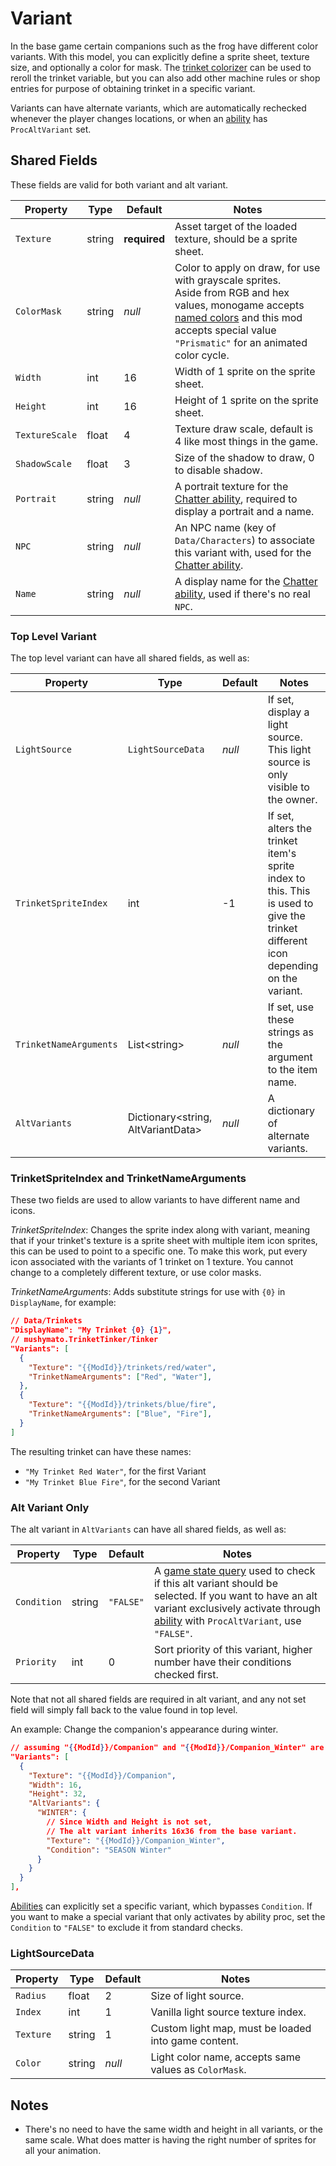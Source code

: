 # Variant

In the base game certain companions such as the frog have different color variants. With this model, you can explicitly define a sprite sheet, texture size, and optionally a color for mask. The [trinket colorizer](8.2-Trinket%20Colorizer%20and%20Anvil.md) can be used to reroll the trinket variable, but you can also add other machine rules or shop entries for purpose of obtaining trinket in a specific variant.

Variants can have alternate variants, which are automatically rechecked whenever the player changes locations, or when an [ability](4-Ability.md) has `ProcAltVariant` set.

## Shared Fields

These fields are valid for both variant and alt variant.

| Property | Type | Default | Notes |
| -------- | ---- | ------- | ----- |
| `Texture` | string | **required** | Asset target of the loaded texture, should be a sprite sheet. |
| `ColorMask` | string | _null_ | Color to apply on draw, for use with grayscale sprites.<br>Aside from RGB and hex values, monogame accepts [named colors](https://docs.monogame.net/api/Microsoft.Xna.Framework.Color.html) and this mod accepts special value `"Prismatic"` for an animated color cycle. |
| `Width` | int | 16 | Width of 1 sprite on the sprite sheet. |
| `Height` | int | 16 | Height of 1 sprite on the sprite sheet. |
| `TextureScale` | float | 4 | Texture draw scale, default is 4 like most things in the game. |
| `ShadowScale` | float | 3 | Size of the shadow to draw, 0 to disable shadow. |
| `Portrait` | string | _null_ | A portrait texture for the [Chatter ability](4.z.201-Chatter.md), required to display a portrait and a name. |
| `NPC` | string | _null_ | An NPC name (key of `Data/Characters`) to associate this variant with, used for the [Chatter ability](4.z.201-Chatter.md). |
| `Name` | string | _null_ | A display name for the [Chatter ability](4.z.201-Chatter.md), used if there's no real `NPC`. |

### Top Level Variant

The top level variant can have all shared fields, as well as:

| Property | Type | Default | Notes |
| -------- | ---- | ------- | ----- |
| `LightSource` | `LightSourceData` | _null_ | If set, display a light source. This light source is only visible to the owner. |
| `TrinketSpriteIndex` | int | -1 | If set, alters the trinket item's sprite index to this. This is used to give the trinket different icon depending on the variant. |
| `TrinketNameArguments` | List\<string\> | _null_ | If set, use these strings as the argument to the item name. |
| `AltVariants` | Dictionary\<string, AltVariantData\> | _null_ | A dictionary of alternate variants. |

### TrinketSpriteIndex and TrinketNameArguments

These two fields are used to allow variants to have different name and icons.

_TrinketSpriteIndex_: Changes the sprite index along with variant, meaning that if your trinket's texture is a sprite sheet with multiple item icon sprites, this can be used to point to a specific one. To make this work, put every icon associated with the variants of 1 trinket on 1 texture. You cannot change to a completely different texture, or use color masks.

_TrinketNameArguments_: Adds substitute strings for use with `{0}` in `DisplayName`, for example:
```json
// Data/Trinkets
"DisplayName": "My Trinket {0} {1}",
// mushymato.TrinketTinker/Tinker
"Variants": [
  {
    "Texture": "{{ModId}}/trinkets/red/water",
    "TrinketNameArguments": ["Red", "Water"],
  },
  {
    "Texture": "{{ModId}}/trinkets/blue/fire",
    "TrinketNameArguments": ["Blue", "Fire"],
  }
]
```

The resulting trinket can have these names:

- `"My Trinket Red Water"`, for the first Variant
- `"My Trinket Blue Fire"`, for the second Variant


### Alt Variant Only

The alt variant in `AltVariants` can have all shared fields, as well as:

| Property | Type | Default | Notes |
| -------- | ---- | ------- | ----- |
| `Condition` | string | `"FALSE"` | A [game state query](https://stardewvalleywiki.com/Modding:Game_state_queries) used to check if this alt variant should be selected. If you want to have an alt variant exclusively activate through [ability](4-Ability.md) with `ProcAltVariant`, use `"FALSE"`. |
| `Priority` | int | 0 | Sort priority of this variant, higher number have their conditions checked first. |

Note that not all shared fields are required in alt variant, and any not set field will simply fall back to the value found in top level.

An example: Change the companion's appearance during winter.
```json
// assuming "{{ModId}}/Companion" and "{{ModId}}/Companion_Winter" are loaded
"Variants": [
  {
    "Texture": "{{ModId}}/Companion",
    "Width": 16,
    "Height": 32,
    "AltVariants": {
      "WINTER": {
        // Since Width and Height is not set,
        // The alt variant inherits 16x36 from the base variant.
        "Texture": "{{ModId}}/Companion_Winter",
        "Condition": "SEASON Winter"
      }
    }
  }
],
```

[Abilities](4-Ability.md) can explicitly set a specific variant, which bypasses `Condition`. If you want to make a special variant that only activates by ability proc, set the `Condition` to `"FALSE"` to exclude it from standard checks.

### LightSourceData

| Property | Type | Default | Notes |
| -------- | ---- | ------- | ----- |
| `Radius` | float | 2 | Size of light source. |
| `Index` | int | 1 | Vanilla light source texture index. |
| `Texture` | string | 1 | Custom light map, must be loaded into game content. |
| `Color` | string | _null_ | Light color name, accepts same values as `ColorMask`. |

## Notes

- There's no need to have the same width and height in all variants, or the same scale. What does matter is having the right number of sprites for all your animation.
